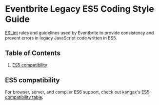 # Eventbrite Legacy ES5 Coding Style Guide

[ESLint](http://eslint.org/) rules and guidelines used by Eventbrite to provide consistency and prevent errors in legacy JavaScript code written in ES5.

## Table of Contents

1. [ES5 compatibility](#es5-compatibility)

## ES5 compatibility

For browser, server, and compiler ES6 support, check out [kangax](https://twitter.com/kangax)'s [ES5 compatibility table](http://kangax.github.io/es5-compat-table/).
